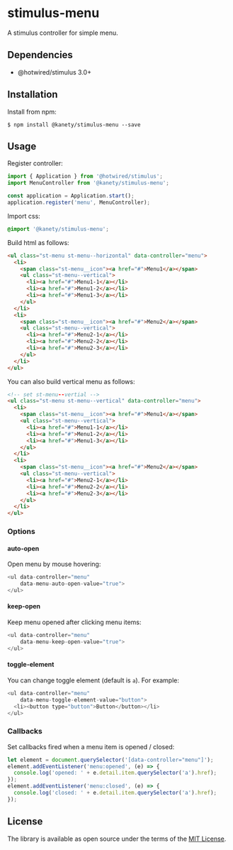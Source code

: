 # stimulus-menu

A stimulus controller for simple menu.

## Dependencies

* @hotwired/stimulus 3.0+

## Installation

Install from npm:

    $ npm install @kanety/stimulus-menu --save

## Usage

Register controller:

```javascript
import { Application } from '@hotwired/stimulus';
import MenuController from '@kanety/stimulus-menu';

const application = Application.start();
application.register('menu', MenuController);
```

Import css:

```css
@import '@kanety/stimulus-menu';
```

Build html as follows:

```html
<ul class="st-menu st-menu--horizontal" data-controller="menu">
  <li>
    <span class="st-menu__icon"><a href="#">Menu1</a></span>
    <ul class="st-menu--vertical">
      <li><a href="#">Menu1-1</a></li>
      <li><a href="#">Menu1-2</a></li>
      <li><a href="#">Menu1-3</a></li>
    </ul>
  </li>
  <li>
    <span class="st-menu__icon"><a href="#">Menu2</a></span>
    <ul class="st-menu--vertical">
      <li><a href="#">Menu2-1</a></li>
      <li><a href="#">Menu2-2</a></li>
      <li><a href="#">Menu2-3</a></li>
    </ul>
  </li>
</ul>
```

You can also build vertical menu as follows:

```html
<!-- set st-menu--vertial -->
<ul class="st-menu st-menu--vertical" data-controller="menu">
  <li>
    <span class="st-menu__icon"><a href="#">Menu1</a></span>
    <ul class="st-menu--vertical">
      <li><a href="#">Menu1-1</a></li>
      <li><a href="#">Menu1-2</a></li>
      <li><a href="#">Menu1-3</a></li>
    </ul>
  </li>
  <li>
    <span class="st-menu__icon"><a href="#">Menu2</a></span>
    <ul class="st-menu--vertical">
      <li><a href="#">Menu2-1</a></li>
      <li><a href="#">Menu2-2</a></li>
      <li><a href="#">Menu2-3</a></li>
    </ul>
  </li>
</ul>
```

### Options

#### auto-open

Open menu by mouse hovering:

```javascript
<ul data-controller="menu"
    data-menu-auto-open-value="true">
</ul>
```

#### keep-open

Keep menu opened after clicking menu items:

```javascript
<ul data-controller="menu"
    data-menu-keep-open-value="true">
</ul>
```

#### toggle-element

You can change toggle element (default is `a`). For example:

```javascript
<ul data-controller="menu"
    data-menu-toggle-element-value="button">
  <li><button type="button">Button</button></li>
</ul>
```

### Callbacks

Set callbacks fired when a menu item is opened / closed:

```javascript
let element = document.querySelector('[data-controller="menu"]');
element.addEventListener('menu:opened', (e) => {
  console.log('opened: ' + e.detail.item.querySelector('a').href);
});
element.addEventListener('menu:closed', (e) => {
  console.log('closed: ' + e.detail.item.querySelector('a').href);
});
```

## License

The library is available as open source under the terms of the [MIT License](http://opensource.org/licenses/MIT).
